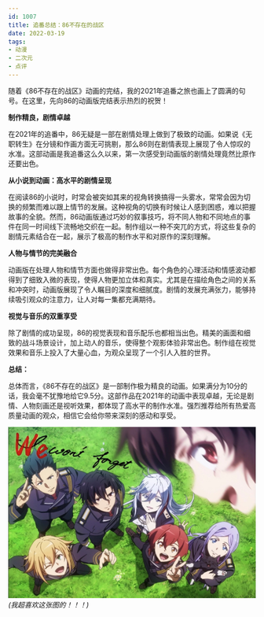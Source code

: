 ```yaml
---
id: 1007
title: 追番总结：86不存在的战区
date: 2022-03-19
tags: 
- 动漫
- 二次元
- 点评
---
```


随着《86不存在的战区》动画的完结，我的2021年追番之旅也画上了圆满的句号。在这里，先向86的动画版完结表示热烈的祝贺！

**制作精良，剧情卓越**

在2021年的追番中，86无疑是一部在剧情处理上做到了极致的动画。如果说《无职转生》在分镜和作画方面无可挑剔，那么86则在剧情表现上展现了令人惊叹的水准。这部动画是我追番这么久以来，第一次感受到动画版的剧情处理竟然比原作还要出色。

**从小说到动画：高水平的剧情呈现**

在阅读86的小说时，时常会被突如其来的视角转换搞得一头雾水，常常会因为切换的频繁而难以跟上情节的发展。这种视角的切换有时候让人感到困惑，难以把握故事的全貌。然而，86动画版通过巧妙的叙事技巧，将不同人物和不同地点的事件在同一时间线下流畅地交织在一起。制作组以一种不突兀的方式，将这些复杂的剧情元素结合在一起，展示了极高的制作水平和对原作的深刻理解。

**人物与情节的完美融合**

动画版在处理人物和情节方面也做得非常出色。每个角色的心理活动和情感波动都得到了细致入微的表现，使得人物更加立体和真实。尤其是在描绘角色之间的关系和冲突时，动画版展现了令人瞩目的深度和细腻度。剧情的发展充满张力，能够持续吸引观众的注意力，让人对每一集都充满期待。

**视觉与音乐的双重享受**

除了剧情的成功呈现，86的视觉表现和音乐配乐也都相当出色。精美的画面和细致的战斗场景设计，加上动人的音乐，使得整个观影体验非常出色。制作组在视觉效果和音乐上投入了大量心血，为观众呈现了一个引人入胜的世界。

**总结：**

总体而言，《86不存在的战区》是一部制作极为精良的动画。如果满分为10分的话，我会毫不犹豫地给它9.5分。这部作品在2021年的动画中表现卓越，无论是剧情、人物刻画还是视听效果，都体现了高水平的制作水准。强烈推荐给所有热爱高质量动画的观众，相信它会给你带来深刻的感动和享受。

![86不存在的战区完结](./img/86不存在的战区完结.jpg)
*(我超喜欢这张图的！！！)*

